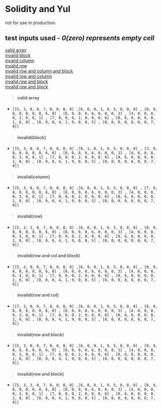 # Solidity and Yul
not for use in production.

## test inputs used - _0(zero) represents empty cell_
[valid array](#valid-array)\
[invalid block](#invalidblock)\
[invalid column](#invalidcolumn)\
[invalid row](#invalidrow)\
[invalid row and column and block](#invalidrow-and-col-and-block)\
[invalid row and column](#invalidrow-and-col)\
[invalid row and block](#invalidrow-and-block)\
[invalid row and block](#invalidrow-and-block-1)


> #### **valid array** 
  -  `[[5, 3, 0, 0, 7, 0, 0, 0, 0] ,[6, 0, 0, 1, 9, 5, 0, 0, 0] , [0, 9, 8, 0, 0, 0, 0, 6, 0] , [8, 0, 0, 0, 6, 0, 0, 0, 3] , [4, 0, 0, 8, 0, 3, 0, 0, 1] , [7, 0, 0, 0, 2, 0, 0, 0, 6] , [0, 6, 0, 0, 0, 0, 2, 8, 0] , [0, 0, 0, 4, 1, 9, 0, 0, 5] , [0, 0, 0, 0, 8, 0, 0, 7, 9]]`

> #### **invalid(block)**
  - `[[5, 3, 0, 0, 7, 0, 0, 0, 0] ,[6, 1, 0, 1, 9, 5, 0, 0, 0] , [3, 9, 8, 0, 0, 0, 0, 6, 0] , [8, 0, 0, 0, 6, 0, 0, 0, 3] , [4, 0, 0, 8, 0, 3, 0, 0, 1] , [7, 0, 0, 0, 2, 0, 0, 0, 6] , [0, 6, 0, 0, 0, 0, 2, 8, 0] , [0, 0, 0, 4, 1, 9, 0, 0, 5] , [0, 0, 0, 0, 8, 0, 0, 7, 9]]`

> #### **invalid(column)**
  - `[[5, 3, 0, 0, 7, 0, 0, 0, 0] ,[6, 0, 0, 1, 9, 5, 0, 0, 0] , [7, 9, 8, 0, 0, 0, 0, 6, 0] , [8, 0, 0, 0, 6, 0, 0, 0, 3] , [4, 0, 0, 8, 0, 3, 0, 0, 1] , [7, 0, 0, 0, 2, 0, 0, 0, 6] , [0, 6, 0, 0, 0, 0, 2, 8, 0] , [0, 0, 0, 4, 1, 9, 0, 0, 5] , [0, 0, 0, 0, 8, 0, 0, 7, 9]]`

> #### **invalid(row)**
  - `[[5, 3, 3, 0, 7, 0, 0, 0, 0] ,[6, 0, 0, 1, 9, 5, 0, 0, 0] , [0, 9, 8, 0, 0, 0, 0, 6, 0] , [8, 0, 0, 0, 6, 0, 0, 0, 3] , [4, 0, 0, 8, 0, 3, 0, 0, 1] , [7, 0, 0, 0, 2, 0, 0, 0, 6] , [0, 6, 0, 0, 0, 0, 2, 8, 0] , [0, 0, 0, 4, 1, 9, 0, 0, 5] , [0, 0, 0, 0, 8, 0, 0, 7, 9]]`

> #### **invalid(row and col and block)**
  - `[[5, 3, 0, 0, 7, 0, 0, 0, 0] ,[6, 9, 0, 1, 9, 5, 0, 0, 0] , [0, 9, 8, 0, 0, 0, 0, 6, 0] , [8, 0, 0, 0, 6, 0, 0, 0, 3] , [4, 0, 0, 8, 0, 3, 0, 0, 1] , [7, 0, 0, 0, 2, 0, 0, 0, 6] , [0, 6, 0, 0, 0, 0, 2, 8, 0] , [0, 0, 0, 4, 1, 9, 0, 0, 5] , [0, 0, 0, 0, 8, 0, 0, 7, 9]]`

> #### **invalid(row and col)**
  - `[[7, 3, 0, 0, 7, 0, 0, 0, 0] ,[6, 0, 0, 1, 9, 5, 0, 0, 0] , [0, 9, 8, 0, 0, 0, 0, 6, 0] , [8, 0, 0, 0, 6, 0, 0, 0, 3] , [4, 0, 0, 8, 0, 3, 0, 0, 1] , [7, 0, 0, 0, 2, 0, 0, 0, 6] , [0, 6, 0, 0, 0, 0, 2, 8, 0] , [0, 0, 0, 4, 1, 9, 0, 0, 5] , [0, 0, 0, 0, 8, 0, 0, 7, 9]]`

> #### **invalid(row and block)**
  - `[[5, 3, 0, 0, 7, 0, 0, 0, 0] ,[6, 0, 9, 1, 9, 5, 0, 0, 0] , [0, 9, 8, 0, 0, 0, 0, 6, 0] , [8, 0, 0, 0, 6, 0, 0, 0, 3] , [4, 0, 0, 8, 0, 3, 0, 0, 1] , [7, 0, 0, 0, 2, 0, 0, 0, 6] , [0, 6, 0, 0, 0, 0, 2, 8, 0] , [0, 0, 0, 4, 1, 9, 0, 0, 5] , [0, 0, 0, 0, 8, 0, 0, 7, 9]]`
 
> #### **invalid(row and block)**
  - `[[5, 3, 3, 0, 7, 0, 0, 0, 0] ,[6, 0, 0, 1, 9, 5, 0, 0, 0] , [0, 9, 8, 0, 0, 0, 0, 6, 0] , [8, 0, 0, 0, 6, 0, 0, 0, 3] , [4, 0, 0, 8, 0, 3, 0, 0, 1] , [7, 0, 0, 0, 2, 0, 0, 0, 6] , [0, 6, 0, 0, 0, 0, 2, 8, 0] , [0, 0, 0, 4, 1, 9, 0, 0, 5] , [0, 0, 0, 0, 8, 0, 0, 7, 9]]`

